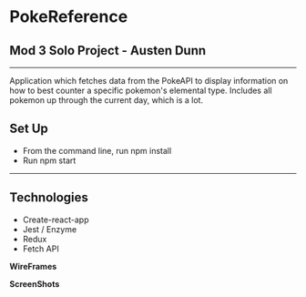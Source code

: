 # PokeReference
## Mod 3 Solo Project - Austen Dunn
---

Application which fetches data from the PokeAPI to display information on how to best counter a specific pokemon's elemental type. Includes all pokemon up through the current day, which is a lot.

## Set Up
- From the command line, run npm install
- Run npm start
---
## Technologies
- Create-react-app
- Jest / Enzyme
- Redux
- Fetch API

**WireFrames**

**ScreenShots**
